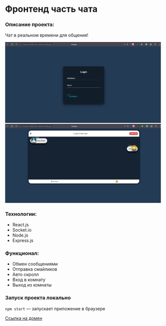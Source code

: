 # Фронтенд часть чата

### Описание проекта: 
Чат в реальном времени для общения! 

![alt text](https://github.com/Sergynya174/socket-client/blob/main/Screen.png?raw=true)
![alt text](https://github.com/Sergynya174/socket-client/blob/main/Screen1.png?raw=true)

### Технологии:
+ React.js
+ Socket.io
+ Node.js
+ Express.js

### Функционал: 

+ Обмен сообщениями
+ Отправка смайликов
+ Авто скролл
+ Вход в комнату
+ Выход из комнаты


### Запуск проекта локально

`npm start` — запускает приложение в браузере

[Ссылка на домен](https://luminous-lebkuchen-c842a3.netlify.app/)
